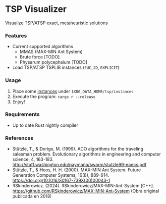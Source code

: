 # TSP Visualizer

Visualize TSP/ATSP exact, metaheuristic solutions

### Features

-   Current supported algorithms
    -   MMAS (MAX-MIN Ant System)
    -   Brute force [TODO]
    -   Physarum polycephalum [TODO]
-   Load TSP/ATSP TSPLIB instances (`EUC_2D`, `EXPLICIT`)

### Usage

1.  Place some [instances](http://comopt.ifi.uni-heidelberg.de/software/TSPLIB95) under `$XDG_DATA_HOME/tsp/instances`
1.  Execute the program: `cargo r --release`
1.  Enjoy!

### Requirements

-   Up to date Rust nightly compiler

### References

-   Stützle, T., & Dorigo, M. (1999). ACO algorithms for the traveling salesman problem. Evolutionary algorithms in engineering and computer science, 4, 163-183. <http://staff.washington.edu/paymana/swarm/stutzle99-eaecs.pdf>
-   Stützle, T., & Hoos, H. H. (2000). MAX-MIN Ant System. Future Generation Computer Systems, 16(8), 889-914. <https://doi.org/10.1016/S0167-739X(00)00043-1>
-   RSkinderowicz. (2024). RSkinderowicz/MAX-MIN-Ant-System [C++]. <https://github.com/RSkinderowicz/MAX-MIN-Ant-System> (Obra original publicada en 2018)
